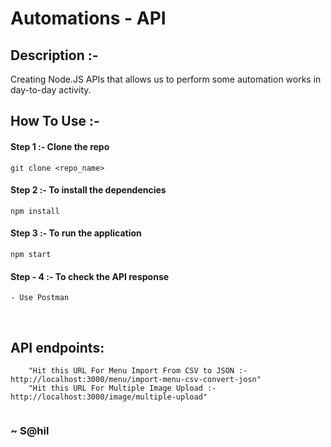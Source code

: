 
<h1> Automations - API</h1>

## Description :-
Creating Node.JS APIs that allows us to perform some automation works in day-to-day activity.


## How To Use :-
####    Step 1 :-  Clone the repo
 
```
git clone <repo_name>
```
####    Step 2 :- To install the dependencies

```
npm install
```

#### Step 3 :- To run the application
```
npm start
```

#### Step - 4 :- To check the API response

```
- Use Postman
```
<br>

## API endpoints:
```
    "Hit this URL For Menu Import From CSV to JSON :- http://localhost:3000/menu/import-menu-csv-convert-josn"
    "Hit this URL For Multiple Image Upload :- http://localhost:3000/image/multiple-upload"


```

 ### <b>~ S@hil </b>